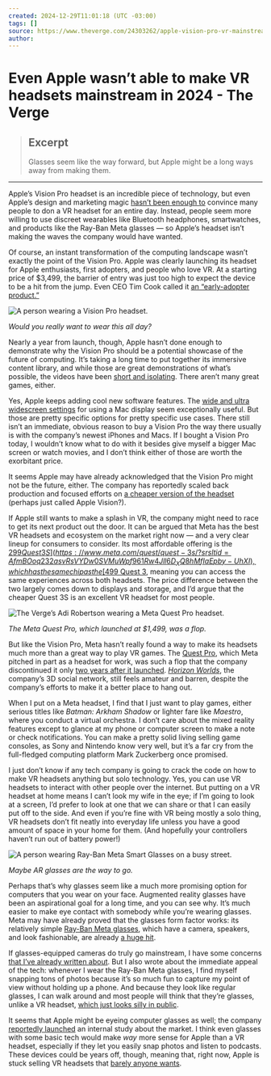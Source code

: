 ```yaml
---
created: 2024-12-29T11:01:18 (UTC -03:00)
tags: []
source: https://www.theverge.com/24303262/apple-vision-pro-vr-mainstream-meta-glasses?utm_source=tldrnewsletter
author: 
---
```


# Even Apple wasn’t able to make VR headsets mainstream in 2024 - The Verge

> ## Excerpt
> Glasses seem like the way forward, but Apple might be a long ways away from making them.

---
Apple’s Vision Pro headset is an incredible piece of technology, but even Apple’s design and marketing magic [hasn’t been enough to](https://www.theverge.com/2024/10/23/24277584/apple-vision-pro-manufacturing-cutback) convince many people to don a VR headset for an entire day. Instead, people seem more willing to use discreet wearables like Bluetooth headphones, smartwatches, and products like the Ray-Ban Meta glasses — so Apple’s headset isn’t making the waves the company would have wanted.

Of course, an instant transformation of the computing landscape wasn’t exactly the point of the Vision Pro. Apple was clearly launching its headset for Apple enthusiasts, first adopters, and people who love VR. At a starting price of $3,499, the barrier of entry was just too high to expect the device to be a hit from the jump. Even CEO Tim Cook called it [an “early-adopter product.”](https://www.wsj.com/style/tim-cook-interview-apple-intelligence-vision-pro-48c59018)

![A person wearing a Vision Pro headset.](https://duet-cdn.vox-cdn.com/thumbor/0x0:2700x1800/2400x1600/filters:focal(1350x900:1351x901):format(webp)/cdn.vox-cdn.com/uploads/chorus_asset/file/25255979/246965_vision_pro_AKrales_0015.jpg)

_Would you really want to wear this all day?_

Nearly a year from launch, though, Apple hasn’t done enough to demonstrate why the Vision Pro should be a potential showcase of the future of computing. It’s taking a long time to put together its immersive content library, and while those are great demonstrations of what’s possible, the videos have been [short and isolating](https://www.theverge.com/2024/10/10/24266816/submerged-apple-vision-pro-immersive-film). There aren’t many great games, either.

Yes, Apple keeps adding cool new software features. The [wide and ultra widescreen settings](https://9to5mac.com/2024/11/04/visionos-2-2-adds-new-wide-and-ultrawide-settings-for-mac-virtual-display/) for using a Mac display seem exceptionally useful. But those are pretty specific options for pretty specific use cases. There still isn’t an immediate, obvious reason to buy a Vision Pro the way there usually is with the company’s newest iPhones and Macs. If I bought a Vision Pro today, I wouldn’t know what to do with it besides give myself a bigger Mac screen or watch movies, and I don’t think either of those are worth the exorbitant price.

It seems Apple may have already acknowledged that the Vision Pro might not be the future, either. The company has reportedly scaled back production and focused efforts on [a cheaper version of the headset](https://www.theverge.com/2024/6/18/24181106/apple-vision-pro-team-cheaper-headset) (perhaps just called Apple Vision?).

If Apple still wants to make a splash in VR, the company might need to race to get its next product out the door. It can be argued that Meta has the best VR headsets and ecosystem on the market right now — and a very clear lineup for consumers to consider. Its most affordable offering is the [$299 Quest 3S](https://www.meta.com/quest/quest-3s/?srsltid=AfmBOoq232asvRsVYDw0SVMuWpf961Rw4Jll6D_XQ8hMfIaEpby-UhXI), which has the same chip as the [$499 Quest 3](https://www.theverge.com/23906313/meta-quest-3-review-vr-mixed-reality-headset), meaning you can access the same experiences across both headsets. The price difference between the two largely comes down to displays and storage, and I’d argue that the cheaper Quest 3S is an excellent VR headset for most people.

![The Verge’s Adi Robertson wearing a Meta Quest Pro headset.](https://duet-cdn.vox-cdn.com/thumbor/0x0:2040x1360/2400x1600/filters:focal(1020x680:1021x681):format(webp)/cdn.vox-cdn.com/uploads/chorus_asset/file/24159372/226369_Meta_Quest_Pro_AKrales_0042.jpg)

_The Meta Quest Pro, which launched at $1,499, was a flop._

But like the Vision Pro, Meta hasn’t really found a way to make its headsets much more than a great way to play VR games. The [Quest Pro](https://www.theverge.com/23451629/meta-quest-pro-vr-headset-horizon-review), which Meta pitched in part as a headset for work, was such a flop that the company discontinued it only [two years after it launched](https://www.theverge.com/2024/9/25/24253322/meta-quest-pro-2-discontinued-vr). [_Horizon Worlds_](https://www.meta.com/experiences/meta-horizon-worlds/2532035600194083/?srsltid=AfmBOoobZhWe3zUnitiyTWprnfOsBc87Ni-feBp0OwxTUAWL0pdBnzxg), the company’s 3D social network, still feels amateur and barren, despite the company’s efforts to make it a better place to hang out.

When I put on a Meta headset, I find that I just want to play games, either serious titles like _Batman: Arkham Shadow_ or lighter fare like _Maestro_, where you conduct a virtual orchestra. I don’t care about the mixed reality features except to glance at my phone or computer screen to make a note or check notifications. You can make a pretty solid living selling game consoles, as Sony and Nintendo know very well, but it’s a far cry from the full-fledged computing platform Mark Zuckerberg once promised.

I just don’t know if any tech company is going to crack the code on how to make VR headsets anything but solo technology. Yes, you can use VR headsets to interact with other people over the internet. But putting on a VR headset at home means I can’t look my wife in the eye; if I’m going to look at a screen, I’d prefer to look at one that we can share or that I can easily put off to the side. And even if you’re fine with VR being mostly a solo thing, VR headsets don’t fit neatly into everyday life unless you have a good amount of space in your home for them. (And hopefully your controllers haven’t run out of battery power!) 

![A person wearing Ray-Ban Meta Smart Glasses on a busy street.](https://duet-cdn.vox-cdn.com/thumbor/0x0:2040x1360/2400x1600/filters:focal(1020x680:1021x681):format(webp)/cdn.vox-cdn.com/uploads/chorus_asset/file/25012301/236834_Ray_Ban_Meta_Smart_Glasses_AKrales_0879.jpg)

_Maybe AR glasses are the way to go._

Perhaps that’s why glasses seem like a much more promising option for computers that you wear on your face. Augmented reality glasses have been an aspirational goal for a long time, and you can see why. It’s much easier to make eye contact with somebody while you’re wearing glasses. Meta may have already proved that the glasses form factor works: its relatively simple [Ray-Ban Meta glasses](https://www.theverge.com/23922425/ray-ban-meta-smart-glasses-review), which have a camera, speakers, and look fashionable, are already [a huge hit](https://www.theverge.com/2024/10/21/24276144/the-ray-ban-meta-smart-glasses-are-taking-off-globally).

If glasses-equipped cameras do truly go mainstream, I have some concerns [that I’ve already written about](https://www.theverge.com/2024/9/28/24256310/meta-ray-bans-cameras-future-connect). But I also wrote about the immediate appeal of the tech: whenever I wear the Ray-Ban Meta glasses, I find myself snapping tons of photos because it’s so much fun to capture my point of view without holding up a phone. And because they look like regular glasses, I can walk around and most people will think that they’re glasses, unlike a VR headset, [which just looks silly in public](https://www.youtube.com/watch?v=UvkgmyfMPks).

It seems that Apple might be eyeing computer glasses as well; the company [reportedly launched](https://www.bloomberg.com/news/articles/2024-11-04/apple-explores-push-into-smart-glasses-with-atlas-user-study) an internal study about the market. I think even glasses with some basic tech would make _way_ more sense for Apple than a VR headset, especially if they let you easily snap photos and listen to podcasts. These devices could be years off, though, meaning that, right now, Apple is stuck selling VR headsets that [barely anyone wants](https://www.theverge.com/2024/4/27/24142810/apple-vision-pro-ebay-low-prices).
